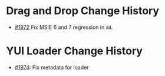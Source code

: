 Drag and Drop Change History
============================

* [#1972][] Fix MSIE 6 and 7 regression in `dd`.

[#1972]: https://github.com/yui/yui3/pull/1972   

YUI Loader Change History
=========================

* [#1974][]: Fix metadata for loader

[#1974]: https://github.com/yui/yui3/pull/1974 

